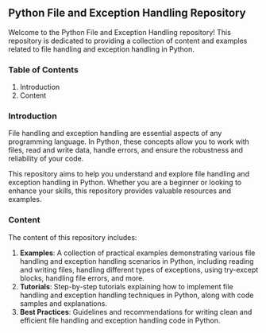 ## Python File and Exception Handling Repository
Welcome to the Python File and Exception Handling repository! This repository is dedicated to providing a collection of content and examples related to file handling and exception handling in Python.

### Table of Contents
1. Introduction
2. Content

### Introduction
File handling and exception handling are essential aspects of any programming language. In Python, these concepts allow you to work with files, read and write data, handle errors, and ensure the robustness and reliability of your code.

This repository aims to help you understand and explore file handling and exception handling in Python. Whether you are a beginner or looking to enhance your skills, this repository provides valuable resources and examples.

### Content
The content of this repository includes:

1. **Examples**: A collection of practical examples demonstrating various file handling and exception handling scenarios in Python, including reading and writing files, handling different types of exceptions, using try-except blocks, handling file errors, and more.
2. **Tutorials**: Step-by-step tutorials explaining how to implement file handling and exception handling techniques in Python, along with code samples and explanations.
3. **Best Practices**: Guidelines and recommendations for writing clean and efficient file handling and exception handling code in Python.
